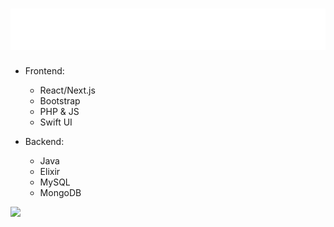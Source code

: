<h1 align="center">
  <img src="https://raw.githubusercontent.com/ItzPolah/ItzPolah/be0c25343e03395f26815cbb0a72912f86b796a0/header.svg">
</h1>

- Frontend:
  - React/Next.js
  - Bootstrap
  - PHP & JS
  - Swift UI

- Backend:
  - Java
  - Elixir
  - MySQL
  - MongoDB

![](https://lanyard-profile-readme.vercel.app/api/645045981238394902)

